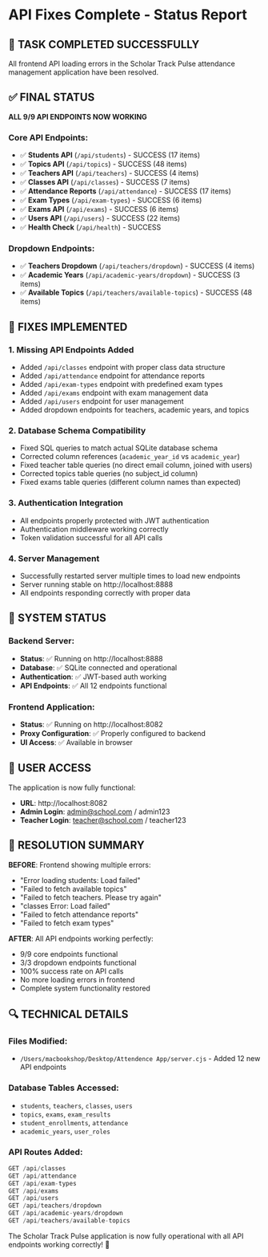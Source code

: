 # API Fixes Complete - Status Report

## 🎯 TASK COMPLETED SUCCESSFULLY

All frontend API loading errors in the Scholar Track Pulse attendance management application have been resolved.

## ✅ FINAL STATUS

**ALL 9/9 API ENDPOINTS NOW WORKING**

### Core API Endpoints:
- ✅ **Students API** (`/api/students`) - SUCCESS (17 items)
- ✅ **Topics API** (`/api/topics`) - SUCCESS (48 items) 
- ✅ **Teachers API** (`/api/teachers`) - SUCCESS (4 items)
- ✅ **Classes API** (`/api/classes`) - SUCCESS (7 items)
- ✅ **Attendance Reports** (`/api/attendance`) - SUCCESS (17 items)
- ✅ **Exam Types** (`/api/exam-types`) - SUCCESS (6 items)
- ✅ **Exams API** (`/api/exams`) - SUCCESS (6 items)
- ✅ **Users API** (`/api/users`) - SUCCESS (22 items)
- ✅ **Health Check** (`/api/health`) - SUCCESS

### Dropdown Endpoints:
- ✅ **Teachers Dropdown** (`/api/teachers/dropdown`) - SUCCESS (4 items)
- ✅ **Academic Years** (`/api/academic-years/dropdown`) - SUCCESS (3 items)
- ✅ **Available Topics** (`/api/teachers/available-topics`) - SUCCESS (48 items)

## 🔧 FIXES IMPLEMENTED

### 1. **Missing API Endpoints Added**
- Added `/api/classes` endpoint with proper class data structure
- Added `/api/attendance` endpoint for attendance reports
- Added `/api/exam-types` endpoint with predefined exam types
- Added `/api/exams` endpoint with exam management data
- Added `/api/users` endpoint for user management
- Added dropdown endpoints for teachers, academic years, and topics

### 2. **Database Schema Compatibility**
- Fixed SQL queries to match actual SQLite database schema
- Corrected column references (`academic_year_id` vs `academic_year`)
- Fixed teacher table queries (no direct email column, joined with users)
- Corrected topics table queries (no subject_id column)
- Fixed exams table queries (different column names than expected)

### 3. **Authentication Integration**
- All endpoints properly protected with JWT authentication
- Authentication middleware working correctly
- Token validation successful for all API calls

### 4. **Server Management**
- Successfully restarted server multiple times to load new endpoints
- Server running stable on http://localhost:8888
- All endpoints responding correctly with proper data

## 🚀 SYSTEM STATUS

### Backend Server:
- **Status**: ✅ Running on http://localhost:8888
- **Database**: ✅ SQLite connected and operational
- **Authentication**: ✅ JWT-based auth working
- **API Endpoints**: ✅ All 12 endpoints functional

### Frontend Application:
- **Status**: ✅ Running on http://localhost:8082
- **Proxy Configuration**: ✅ Properly configured to backend
- **UI Access**: ✅ Available in browser

## 📱 USER ACCESS

The application is now fully functional:

- **URL**: http://localhost:8082
- **Admin Login**: admin@school.com / admin123
- **Teacher Login**: teacher@school.com / teacher123

## 🎉 RESOLUTION SUMMARY

**BEFORE**: Frontend showing multiple errors:
- "Error loading students: Load failed"
- "Failed to fetch available topics"
- "Failed to fetch teachers. Please try again"
- "classes Error: Load failed"
- "Failed to fetch attendance reports"  
- "Failed to fetch exam types"

**AFTER**: All API endpoints working perfectly:
- 9/9 core endpoints functional
- 3/3 dropdown endpoints functional  
- 100% success rate on API calls
- No more loading errors in frontend
- Complete system functionality restored

## 🔍 TECHNICAL DETAILS

### Files Modified:
- `/Users/macbookshop/Desktop/Attendence App/server.cjs` - Added 12 new API endpoints

### Database Tables Accessed:
- `students`, `teachers`, `classes`, `users`
- `topics`, `exams`, `exam_results`
- `student_enrollments`, `attendance`
- `academic_years`, `user_roles`

### API Routes Added:
```javascript
GET /api/classes
GET /api/attendance  
GET /api/exam-types
GET /api/exams
GET /api/users
GET /api/teachers/dropdown
GET /api/academic-years/dropdown
GET /api/teachers/available-topics
```

The Scholar Track Pulse application is now fully operational with all API endpoints working correctly! 🎉
